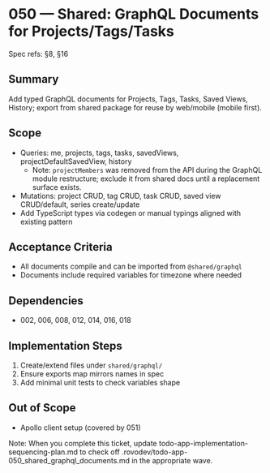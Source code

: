 # 050 — Shared: GraphQL Documents for Projects/Tags/Tasks

Spec refs: §8, §16

## Summary
Add typed GraphQL documents for Projects, Tags, Tasks, Saved Views, History; export from shared package for reuse by web/mobile (mobile first).

## Scope
- Queries: me, projects, tags, tasks, savedViews, projectDefaultSavedView, history
  - Note: `projectMembers` was removed from the API during the GraphQL module restructure; exclude it from shared docs until a replacement surface exists.
- Mutations: project CRUD, tag CRUD, task CRUD, saved view CRUD/default, series create/update
- Add TypeScript types via codegen or manual typings aligned with existing pattern

## Acceptance Criteria
- All documents compile and can be imported from `@shared/graphql`
- Documents include required variables for timezone where needed

## Dependencies
- 002, 006, 008, 012, 014, 016, 018

## Implementation Steps
1) Create/extend files under `shared/graphql/`
2) Ensure exports map mirrors names in spec
3) Add minimal unit tests to check variables shape

## Out of Scope
- Apollo client setup (covered by 051)


Note: When you complete this ticket, update todo-app-implementation-sequencing-plan.md to check off .rovodev/todo-app-050_shared_graphql_documents.md in the appropriate wave.
